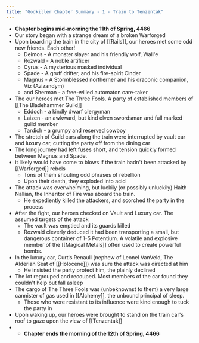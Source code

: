 ```yaml
---
title: "Godkiller Chapter Summary - 1 - Train to Tenzentak"
---
```

- **Chapter begins mid-morning the 11th of Spring, 4466**
- Our story began with a strange dream of a broken Warforged
- Upon boarding the train in the city of [[Rails]], our heroes met some odd new friends. Each other!
	- Deimos - A monster slayer and his friendly wolf, Wall'e
	- Rozwald - A noble artificer
	- Cyrus - A mysterious masked individual
	- Spade - A gruff drifter, and his fire-spirit Cinder
	- Magnus - A Stormblessed northerner and his draconic companion, Viz (Avizandym) 
	- and Sherman - a free-willed automaton care-taker
- The our heroes met The Three Fools. A party of established members of [[The Bladehammer Guild]]
	- Eddoch - a kindly dwarf clergyman
	- Laizen - an awkward, but kind elven swordsman and full marked guild member
	- Tardich - a grumpy and reserved cowboy
- The stretch of Guild cars along the train were interrupted by vault car and luxury car, cutting the party off from the dining car
- The long journey had left fuses short, and tension quickly formed between Magnus and Spade.
- it likely would have come to blows if the train hadn't been attacked by [[Warforged]] rebels
	- Tons of them shouting odd phrases of rebellion
	- Upon their death, they exploded into acid
- The attack was overwhelming, but luckily (or possibly unluckily) Haith Nallian, the Inheritor of Fire was aboard the train.
	- He expediently killed the attackers, and scorched the party in the process
- After the fight, our heroes checked on Vault and Luxury car. The assumed targets of the attack
	- The vault was emptied and its guards killed
	- Rozwald cleverly deduced it had been transporting a small, but dangerous container of 1-5 Potentium. A volatile and explosive member of the [[Magical Metals]] often used to create powerful bombs.
- In the luxury car, Curtis Renaull (nephew of Leonel VanVeld, The Alderian Seat of [[Holocene]]) was sure the attack was directed at him
	- He insisted the party protect him, the plainly declined
- The lot regrouped and recouped. Most members of the car found they couldn't help but fall asleep
- The cargo of The Three Fools was (unbeknownst to them) a very large cannister of gas used in [[Alchemy]], the unbound principal of sleep.
	- Those who were resistant to its influence were kind enough to tuck the party in
- Upon waking up, our heroes were brought to stand on the train car's roof to gaze upon the view of [[Tenzentak]]
- - **Chapter ends the morning of the 12th of Spring, 4466**